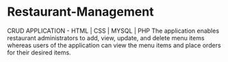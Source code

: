 # Restaurant-Management

CRUD APPLICATION - HTML | CSS | MYSQL | PHP
The application enables restaurant administrators to add, view, update, and delete menu items whereas users of the application can view the menu items and place orders for their desired items.
